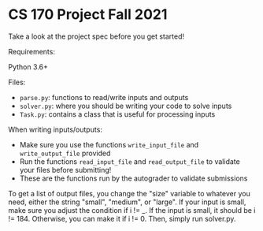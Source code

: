 # CS 170 Project Fall 2021

Take a look at the project spec before you get started!

Requirements:

Python 3.6+

Files:
- `parse.py`: functions to read/write inputs and outputs
- `solver.py`: where you should be writing your code to solve inputs
- `Task.py`: contains a class that is useful for processing inputs

When writing inputs/outputs:
- Make sure you use the functions `write_input_file` and `write_output_file` provided
- Run the functions `read_input_file` and `read_output_file` to validate your files before submitting!
- These are the functions run by the autograder to validate submissions

To get a list of output files, you change the "size" variable to whatever you need, either the string "small", "medium", or "large". 
If your input is small, make sure you adjust the condition if i != _. If the input is small, it should be i != 184. Otherwise, you can make it if i != 0. Then, simply run solver.py. 